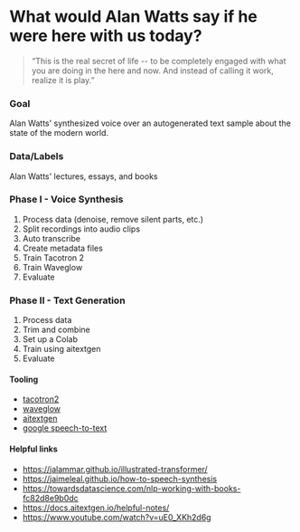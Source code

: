 # What would Alan Watts say if he were here with us today?

> “This is the real secret of life -- to be completely engaged with what you are doing in the here and now. And instead of calling it work, realize it is play.”

### Goal	
Alan Watts' synthesized voice over an autogenerated text sample about the state of the modern world.

### Data/Labels
Alan Watts' lectures, essays, and books

### Phase I - Voice Synthesis
1. Process data (denoise, remove silent parts, etc.)
2. Split recordings into audio clips
3. Auto transcribe
4. Create metadata files
5. Train Tacotron 2
6. Train Waveglow
7. Evaluate

### Phase II - Text Generation
1. Process data
2. Trim and combine
3. Set up a Colab
4. Train using aitextgen
5. Evaluate

#### Tooling
- [tacotron2](https://github.com/NVIDIA/tacotron2/)
- [waveglow](https://github.com/NVIDIA/waveglow/)
- [aitextgen](https://docs.aitextgen.io/generate/)
- [google speech-to-text](https://cloud.google.com/speech-to-text?utm_source=google&utm_medium=cpc&utm_campaign=na-US-all-en-dr-bkws-all-all-trial-e-dr-1605212&utm_content=text-ad-none-any-DEV_c-CRE_553443483826-ADGP_Desk%20%7C%20BKWS%20-%20EXA%20%7C%20Txt%20_%20AI%20%26%20ML%20_%20Speech-to-Text_Speech%20to%20Text_General-KWID_43700066933719490-kwd-21425535976&utm_term=KW_google%20speech%20to%20text-ST_google%20speech%20to%20text&gclid=CjwKCAjwue6hBhBVEiwA9YTx8DSMwhM5w5_ypETWLY1upKFrY9wd2STyzADlqY2ixsXpM9VQ_kOYFBoCx-YQAvD_BwE&gclsrc=aw.ds) 

#### Helpful links
- https://jalammar.github.io/illustrated-transformer/
- https://jaimeleal.github.io/how-to-speech-synthesis
- https://towardsdatascience.com/nlp-working-with-books-fc82d8e9b0dc
- https://docs.aitextgen.io/helpful-notes/
- https://www.youtube.com/watch?v=uE0_XKh2d6g
